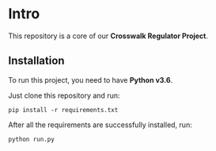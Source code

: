 # Intro
This repository is a core of our **Crosswalk Regulator Project**.

## Installation
To run this project, you need to have **Python v3.6**.

Just clone this repository and run:

```
pip install -r requirements.txt
```

After all the requirements are successfully installed, run:

```
python run.py
```

